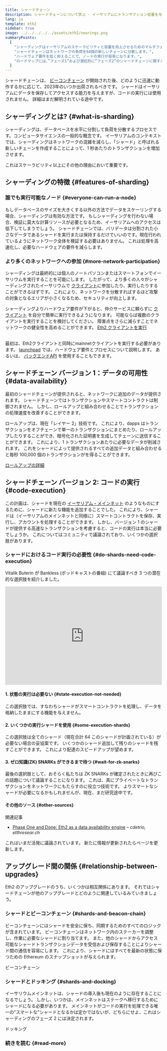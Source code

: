 ```yaml
---
title: シャードチェーン
description: シャードチェーンについて学ぶ - イーサリアムにトランザクション容量を与え、実行を容易にするネットワークのパーティション。
lang: ja
template: eth2
sidebar: true
image: ../../../../../assets/eth2/newrings.png
summaryPoints:
  [
    "シャーディングはイーサリアムのスケーラビリティと容量を向上させるためのマルチフェーズアップグレードです",
    "シャードチェーンはネットワークの負荷を64個の新しいチェーンに分散します。",
    "ハードウェア要件を低く抑えることで、ノードの実行が容易になります。",
    "ロードマップには、”フェーズ1”および潜在的に”フェーズ2”のシャードチェーンに関する作業が含まれます。",
  ]
---
```


<UpgradeStatus date="~2023">
    シャードチェーンは、 <a href="/eth2/beacon-chain/">ビーコンチェーン</a> が開始された後、どのように迅速に動作するかに応じて、2023年のいつか出荷されるべきです。 シャードはイーサリアムにデータを保存してアクセスする能力を与えますが、コードの実行には使用されません。 詳細はまだ解明されている途中です。
</UpgradeStatus>

## シャーディングとは? {#what-is-sharding}

シャーディングは、データベースを水平に分割して負荷を分散するプロセスです。コンピュータサイエンスの一般的な概念です。 イーサリアムのコンテキストでは、シャーディングはネットワークの混雑を減らし、「シャード」と呼ばれる新しいチェーンを作成することによって、1 秒あたりのトランザクションを増加させます。

これはスケーラビリティ以上にその他の理由において重要です。

## シャーディングの特徴 {#features-of-sharding}

### 誰でも実行可能なノード {#everyone-can-run-a-node}

もしデータベースのサイズを大きくする以外の方法でデータをスケーリングする場合、シャーディングは有効な方法です。 もしシャーディングを行わない場合、検証に莫大な計算リソースが必要となるため、イーサリアムへのアクセスは低下してしまうでしょう。 シャードチェーンでは、バリデータは分割された小さなデータであるシャードを実行または保持するだけでいいのです。現在行われているようにネットワーク全体を検証する必要はありません。 これは処理を高速化し、必要なハードウェアの要件を減らします。

### より多くのネットワークへの参加 {#more-network-participation}

シャーディングは最終的には個人のノートパソコンまたはスマートフォンでイーサリウムを実行することを可能にします。 したがって、より多くの人々がシャーディングされたイーサリウムで [クライアント](/developers/docs/nodes-and-clients/)に参加したり、実行したりすることができるはずです。 これにより、ネットワークを分散すればするほど攻撃の対象となるエリアが小さくなるため、セキュリティが向上します。

シャーディングよりハードウェア要件が下がると、仲介サービスに頼らずに [クライアント](/developers/docs/nodes-and-clients/) を自分で簡単に実行できるようになります。 可能ならば複数のクライアントを実行することを検討してください。 障害点をさらに減らすことでネットワークの健全性を高めることができます。 [Eth2 クライアントを実行](/eth2/get-involved/)

<br />

<InfoBanner isWarning={true}>
  最初は、Eth2クライアントと同時にmainnetクライアントを実行する必要があります。 <a href="https://launchpad.ethereum.org" target="_blank">launchpad</a> では、ハードウェア要件とプロセスについて説明します。 あるいは、 <a href="/developers/docs/apis/backend/#available-libraries">バックエンドAPI</a> を使用することもできます。
</InfoBanner>

## シャードチェーン バージョン 1：データの可用性 {#data-availability}

最初のシャードチェーンが提供されると、ネットワークに追加のデータが提供されます。 シャードチェーンではトランザクションやスマートコントラクトは制御されません。 しかし、ロールアップと組み合わせることでトランザクションの処理速度を改善することができます。

ロールアップは、現在「レイヤー 2」技術です。 これにより、dapps はトランザクションをオフチェーンで単一のトランザクションにまとめたり、ロールアップしたりすることができ、暗号化された証明書を生成してチェーンに送信することができます。 これにより、1 トランザクションあたりに必要なデータが削減されます。 これをシャードによって提供されるすべての追加データと組み合わせると毎秒 100,000 個のトランザクションがを得ることができます。

[ロールアップの詳細](/developers/docs/layer-2-scaling/)

## シャードチェーン バージョン 2: コードの実行 {#code-execution}

この計画は、シャードを現在の [イーサリアム・メインネット](/glossary/#mainnet) のようなものにするために、シャードに新たな機能を追加することでした。 これにより、シャードは（イーサリアムのメインネットと同様に）スマートコントラクトを保存、実行し、アカウントを処理することができます。 しかし、バージョン 1 のシャードが提供する高速なトランザクションを考慮すると、コードの実行は本当に必要でしょうか。 これについてはコミュニティで議論されており、いくつかの選択肢があります。

### シャードにおけるコード実行の必要性 {#do-shards-need-code-execution}

Vitalik Buterin が Bankless (ポッドキャストの番組) にて議論すべき 3 つの潜在的な選択肢を紹介しました。

<iframe width="100%" height="315" src="https://www.youtube.com/embed/-R0j5AMUSzA?start=5841" frameborder="0" allow="accelerometer; autoplay; clipboard-write; encrypted-media; gyroscope; picture-in-picture" allowfullscreen mark="crwd-mark"></iframe>

#### 1. 状態の実行は必要ない {#state-execution-not-needed}

この選択肢では、すなわちシャードがスマートコントラクトを処理し、データを格納したままにする機能を与えません。

#### 2. いくつかの実行シャードを使用 {#some-execution-shards}

この選択肢は全てのシャード（現在合計 64 このシャードが計画されている）が必要ない場合の妥協案です。 いくつかのシャード追加して残りのシャードを残すことができます。 これにより配達のスピードアップが望めます。

#### 3. ゼロ知識(ZK) SNARKs ができるまで待つ {#wait-for-zk-snarks}

最後の選択肢として、おそらく私たちは ZK SNARKs が確定されたときに再びこの話題について議論することになります。 これは、真にプライベートなトランザクションをネットワークにもたらすのに役立つ技術です。 よりスマートなシャードが必要になるかもしれませんが、現在、まだ研究途中です。

#### その他のソース {#other-sources}

関連記事

- [Phase One and Done: Eth2 as a data availability engine](https://ethresear.ch/t/phase-one-and-done-eth2-as-a-data-availability-engine/5269/8) – _cdetrio, etthresear.ch_

これはいまだ活発に議論されています。 新たに情報が更新されたらページを更新します。

## アップグレード間の関係 {#relationship-between-upgrades}

Eth2 のアップグレードのうち、いくつかは相互関係にあります。 それではシャードチェーンが他のアップグレードとどのように関連しているみていきましょう。

### シャードとビーコンチェーン {#shards-and-beacon-chain}

ビーコンチェーンにはシャードを安全に保ち、同期するためのすべてのロジックが含まれています。 ビーコンチェーンはネットワーク内のステーカーを調整し、作業に必要なシャードに割り当てます。 また、他のシャードからアクセス可能なシャードトランザクションデータを受信および保存することによりシャード間の通信を容易にします。 これにより、シャードにはすべてを最新の状態に保つための Ethereum のスナップショットが与えられます。

<ButtonLink to="/eth2/beacon-chain/">ビーコンチェーン</ButtonLink>

### シャードとドッキング {#shards-and-docking}

イーサリウムメインネットは、シャードの導入後も現在のように存在することになるでしょう。 しかし、いつかは、メインネットはステークへ移行するためにシャードになる必要があります。 メインネットがコードの実行を処理できる唯一の”スマートな”シャードとなるかは定かではないが、どちらにせよ、これはシャーディングのフェーズ 2 には決定されます。

<ButtonLink to="/eth2/docking/">ドッキング</ButtonLink>

<Divider />

### 続きを読む {#read-more}

<Eth2ShardChainsList />
